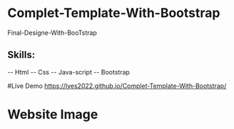 # Complet-Template-With-Bootstrap
Final-Designe-With-BooTstrap
## Skills:
-- Html 
-- Css
-- Java-script
-- Bootstrap

#Live Demo
https://lyes2022.github.io/Complet-Template-With-Bootstrap/

# Website Image

